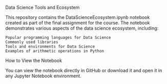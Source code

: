 Data Science Tools and Ecosystem

This repository contains the DataScienceEcosystem.ipynb notebook created as part of the final assignment for the course. The notebook demonstrates various aspects of the data science ecosystem, including:

    Popular programming languages for Data Science
    Commonly used libraries
    Tools and environments for Data Science
    Examples of arithmetic operations in Python

How to View the Notebook

You can view the notebook directly in GitHub or download it and open it in any Jupyter Notebook environment.
